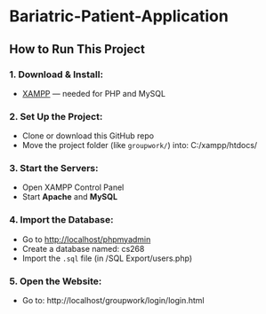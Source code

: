 # Bariatric-Patient-Application

## How to Run This Project

### 1. Download & Install:
- [XAMPP](https://www.apachefriends.org) — needed for PHP and MySQL

### 2. Set Up the Project:
- Clone or download this GitHub repo
- Move the project folder (like `groupwork/`) into: C:/xampp/htdocs/

### 3. Start the Servers:
- Open XAMPP Control Panel
- Start **Apache** and **MySQL**

### 4. Import the Database:
- Go to [http://localhost/phpmyadmin](http://localhost/phpmyadmin)
- Create a database named: cs268 
- Import the `.sql` file (in /SQL Export/users.php)

### 5. Open the Website:
- Go to: http://localhost/groupwork/login/login.html